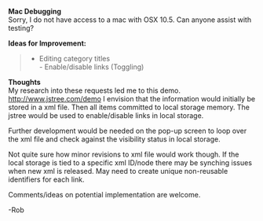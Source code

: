 <b>Mac Debugging</b>
<br />Sorry, I do not have access to a mac with OSX 10.5. Can anyone assist with testing?

<b>Ideas for Improvement:</b>
> - Editing category titles
> <br />- Enable/disable links (Toggling)

<b>Thoughts</b>
<br />My research into these requests led me to this demo. http://www.jstree.com/demo  I envision that the information would initially be stored in a xml file. Then all items committed to local storage memory. The jstree would be used to enable/disable links in local storage.

Further development would be needed on the pop-up screen to loop over the xml file and check against the visibility status in local storage.

Not quite sure how minor revisions to xml file would work though. If the local storage is tied to a specific xml ID/node there may be synching issues when new xml is released. May need to create unique non-reusable identifiers for each link.

Comments/ideas on potential implementation are welcome.

-Rob